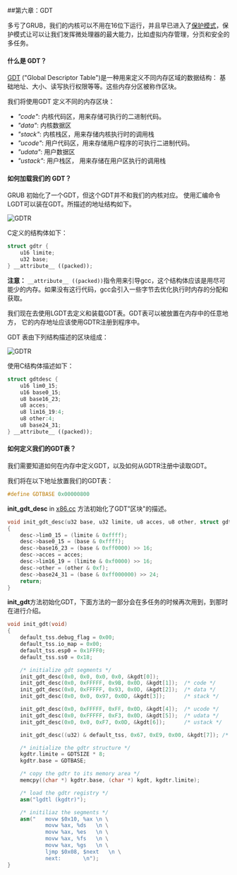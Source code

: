 ##第六章：GDT

多亏了GRUB，我们的内核可以不用在16位下运行，并且早已进入了[保护模式](http://en.wikipedia.org/wiki/Protected_mode)，保护模式让可以让我们发挥微处理器的最大能力，比如虚拟内存管理，分页和安全的多任务。

#### 什么是 GDT？

[GDT](http://en.wikipedia.org/wiki/Global_Descriptor_Table) ("Global Descriptor Table")是一种用来定义不同内存区域的数据结构： 基础地址、大小、读写执行权限等等。这些内存分区被称作区块。

我们将使用GDT 定义不同的内存区块：

* *"code"*: 内核代码区，用来存储可执行的二进制代码。
* *"data"*: 内核数据区
* *"stack"*: 内核栈区，用来存储内核执行时的调用栈
* *"ucode"*: 用户代码区，用来存储用户程序的可执行二进制代码。
* *"udata"*: 用户数据区
* *"ustack"*: 用户栈区， 用来存储在用户区执行的调用栈

#### 如何加载我们的 GDT？

GRUB 初始化了一个GDT，但这个GDT并不和我们的内核对应。
使用汇编命令LGDT可以装在GDT。所描述的地址结构如下。

![GDTR](./gdtr.png)

C定义的结构体如下：

```cpp
struct gdtr {
	u16 limite;
	u32 base;
} __attribute__ ((packed));
```

**注意：** ```__attribute__ ((packed))```指令用来引导gcc，这个结构体应该是用尽可能少的内存。如果没有这行代码，gcc会引入一些字节去优化执行时内存的分配和获取。

我们现在去使用LGDT去定义和装载GDT表。GDT表可以被放置在内存中的任意地方， 它的内存地址应该使用GDTR注册到程序中。

GDT 表由下列结构描述的区块组成：

![GDTR](./gdtentry.png)

使用C结构体描述如下：

```cpp
struct gdtdesc {
	u16 lim0_15;
	u16 base0_15;
	u8 base16_23;
	u8 acces;
	u8 lim16_19:4;
	u8 other:4;
	u8 base24_31;
} __attribute__ ((packed));
```

#### 如何定义我们的GDT表？

我们需要知道如何在内存中定义GDT，以及如何从GDTR注册中读取GDT。

我们将在以下地址放置我们的GDT表：

```cpp
#define GDTBASE	0x00000800
```

 **init_gdt_desc** in [x86.cc](https://github.com/SamyPesse/How-to-Make-a-Computer-Operating-System/blob/master/src/kernel/arch/x86/x86.cc) 方法初始化了GDT"区块"的描述。


```cpp
void init_gdt_desc(u32 base, u32 limite, u8 acces, u8 other, struct gdtdesc *desc)
{
	desc->lim0_15 = (limite & 0xffff);
	desc->base0_15 = (base & 0xffff);
	desc->base16_23 = (base & 0xff0000) >> 16;
	desc->acces = acces;
	desc->lim16_19 = (limite & 0xf0000) >> 16;
	desc->other = (other & 0xf);
	desc->base24_31 = (base & 0xff000000) >> 24;
	return;
}
```

 **init_gdt**方法初始化GDT，下面方法的一部分会在多任务的时候再次用到，到那时在进行介绍。

```cpp
void init_gdt(void)
{
	default_tss.debug_flag = 0x00;
	default_tss.io_map = 0x00;
	default_tss.esp0 = 0x1FFF0;
	default_tss.ss0 = 0x18;

	/* initialize gdt segments */
	init_gdt_desc(0x0, 0x0, 0x0, 0x0, &kgdt[0]);
	init_gdt_desc(0x0, 0xFFFFF, 0x9B, 0x0D, &kgdt[1]);	/* code */
	init_gdt_desc(0x0, 0xFFFFF, 0x93, 0x0D, &kgdt[2]);	/* data */
	init_gdt_desc(0x0, 0x0, 0x97, 0x0D, &kgdt[3]);		/* stack */

	init_gdt_desc(0x0, 0xFFFFF, 0xFF, 0x0D, &kgdt[4]);	/* ucode */
	init_gdt_desc(0x0, 0xFFFFF, 0xF3, 0x0D, &kgdt[5]);	/* udata */
	init_gdt_desc(0x0, 0x0, 0xF7, 0x0D, &kgdt[6]);		/* ustack */

	init_gdt_desc((u32) & default_tss, 0x67, 0xE9, 0x00, &kgdt[7]);	/* descripteur de tss */

	/* initialize the gdtr structure */
	kgdtr.limite = GDTSIZE * 8;
	kgdtr.base = GDTBASE;

	/* copy the gdtr to its memory area */
	memcpy((char *) kgdtr.base, (char *) kgdt, kgdtr.limite);

	/* load the gdtr registry */
	asm("lgdtl (kgdtr)");

	/* initiliaz the segments */
	asm("   movw $0x10, %ax	\n \
            movw %ax, %ds	\n \
            movw %ax, %es	\n \
            movw %ax, %fs	\n \
            movw %ax, %gs	\n \
            ljmp $0x08, $next	\n \
            next:		\n");
}
```

